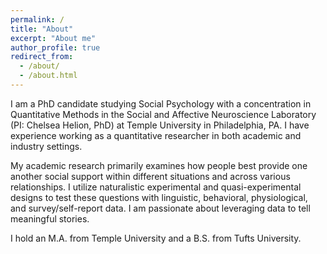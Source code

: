 ```yaml
---
permalink: /
title: "About"
excerpt: "About me"
author_profile: true
redirect_from: 
  - /about/
  - /about.html
---
```


I am a PhD candidate studying Social Psychology with a concentration in Quantitative Methods in the Social and Affective Neuroscience Laboratory (PI: Chelsea Helion, PhD) at Temple University in Philadelphia, PA. I have experience working as a quantitative researcher in both academic and industry settings. 

My academic research primarily examines how people best provide one another social support within different situations and across various relationships. I utilize naturalistic experimental and quasi-experimental designs to test these questions with linguistic, behavioral, physiological, and survey/self-report data. I am passionate about leveraging data to tell meaningful stories. 

I hold an M.A. from Temple University and a B.S. from Tufts University.

